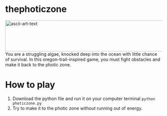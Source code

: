 # thephoticzone
<img width="527" height="100" alt="ascii-art-text" src="https://github.com/user-attachments/assets/5ee03d21-e5bc-4b3c-b81a-47304a7d5b9d" /> <br>
You are a struggling algae, knocked deep into the ocean with little chance of survival. In this oregon-trail-inspired game, you must fight obstacles and make it back to the photic zone.


# How to play
1. Download the python file and run it on your computer terminal `python photiczone.py`
2. Try to make it to the photic zone without running out of energy.
